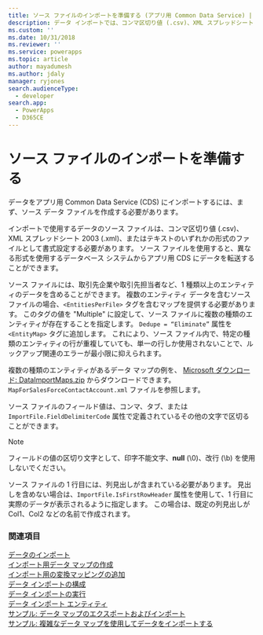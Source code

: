 ```yaml
---
title: ソース ファイルのインポートを準備する (アプリ用 Common Data Service) | Microsoft Docs
description: データ インポートでは、コンマ区切り値 (.csv)、XML スプレッドシート 2003 (.xml)、またはテキストのいずれかの形式のファイルとして書式設定したソース ファイルをサポートします。
ms.custom: ''
ms.date: 10/31/2018
ms.reviewer: ''
ms.service: powerapps
ms.topic: article
author: mayadumesh
ms.author: jdaly
manager: ryjones
search.audienceType:
  - developer
search.app:
  - PowerApps
  - D365CE
---
```

# <a name="prepare-source-files-for-import"></a>ソース ファイルのインポートを準備する

データをアプリ用 Common Data Service (CDS) にインポートするには、まず、ソース データ ファイルを作成する必要があります。  
  
インポートで使用するデータのソース ファイルは、コンマ区切り値 (.csv)、XML スプレッドシート 2003 (.xml)、またはテキストのいずれかの形式のファイルとして書式設定する必要があります。 ソース ファイルを使用すると、異なる形式を使用するデータベース システムからアプリ用 CDS にデータを転送することができます。  
  
ソース ファイルには、取引先企業や取引先担当者など、1 種類以上のエンティティのデータを含めることができます。 複数のエンティティ データを含むソース ファイルの場合、`<EntitiesPerFile>` タグを含むマップを提供する必要があります。 このタグの値を "Multiple" に設定して、ソース ファイルに複数の種類のエンティティが存在することを指定します。 `Dedupe = “Eliminate”` 属性を `<EntityMap>` タグに追加します。 これにより、ソース ファイル内で、特定の種類のエンティティの行が重複していても、単一の行しか使用されないことで、ルックアップ関連のエラーが最小限に抑えられます。  
  
複数の種類のエンティティがあるデータ マップの例を、 [Microsoft ダウンロード: DataImportMaps.zip](http://download.microsoft.com/download/D/5/F/D5F73E15-439B-4EBC-BFFB-C6837B146C76/DataImportMaps.zip) からダウンロードできます。 `MapForSalesForceContactAccount.xml` ファイルを参照します。  
  
 ソース ファイルのフィールド値は、コンマ、タブ、または `ImportFile.FieldDelimiterCode` 属性で定義されているその他の文字で区切ることができます。  
  
> [!NOTE]
>  フィールドの値の区切り文字として、印字不能文字、**null** (\0)、改行 (\b) を使用しないでください。  
  
 ソース ファイルの 1 行目には、列見出しが含まれている必要があります。 見出しを含めない場合は、`ImportFile.IsFirstRowHeader` 属性を使用して、1 行目に実際のデータが表示されるように指定します。 この場合は、既定の列見出しが Col1、Col2 などの名前で作成されます。  

### <a name="see-also"></a>関連項目

[データのインポート](import-data.md)<br />
[インポート用データ マップの作成](create-data-maps-for-import.md)<br />
[インポート用の変換マッピングの追加](add-transformation-mappings-import.md)<br />
[データ インポートの構成](configure-data-import.md)<br />
[データ インポートの実行](run-data-import.md)<br />
[データ インポート エンティティ](data-import-entities.md)<br />
[サンプル: データ マップのエクスポートおよびインポート](org-service/samples/export-import-data-map.md)<br />
[サンプル: 複雑なデータ マップを使用してデータをインポートする](org-service/samples/import-data-complex-data-map.md)<br />